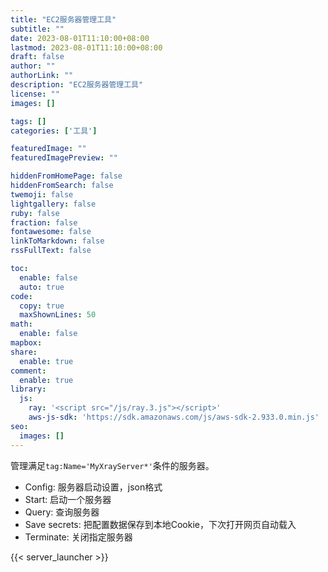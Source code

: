 ```yaml
---
title: "EC2服务器管理工具"
subtitle: ""
date: 2023-08-01T11:10:00+08:00
lastmod: 2023-08-01T11:10:00+08:00
draft: false
author: ""
authorLink: ""
description: "EC2服务器管理工具"
license: ""
images: []

tags: []
categories: ['工具']

featuredImage: ""
featuredImagePreview: ""

hiddenFromHomePage: false
hiddenFromSearch: false
twemoji: false
lightgallery: false
ruby: false
fraction: false
fontawesome: false
linkToMarkdown: false
rssFullText: false

toc:
  enable: false
  auto: true
code:
  copy: true
  maxShownLines: 50
math:
  enable: false
mapbox:
share:
  enable: true
comment:
  enable: true
library:
  js:
    ray: '<script src="/js/ray.3.js"></script>'
    aws-js-sdk: 'https://sdk.amazonaws.com/js/aws-sdk-2.933.0.min.js'
seo:
  images: []
---
```

<!--more-->
<!-- 正文 -->
管理满足`tag:Name='MyXrayServer*'`条件的服务器。

- Config: 服务器启动设置，json格式
- Start: 启动一个服务器
- Query: 查询服务器
- Save secrets: 把配置数据保存到本地Cookie，下次打开网页自动载入
- Terminate: 关闭指定服务器

{{< server_launcher >}}

